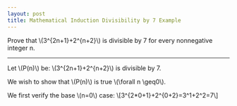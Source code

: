 ```yaml
---
layout: post
title: Mathematical Induction Divisibility by 7 Example
---
```


Prove that \\(3^{2n+1}+2^{n+2}\\) is divisible by 7 for every nonnegative integer n.

<hr>

Let \\(P(n)\\) be: \\(3^{2n+1}+2^{n+2}\\) is divisible by 7.

We wish to show that \\(P(n)\\) is true \\(\forall n \geq0\\).

We first verify the base \\(n=0\\) case:
\\[3^{2*0+1}+2^{0+2}=3^1+2^2=7\\]
